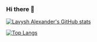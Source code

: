 ### Hi there 👋

<!--
**LavyshAlexander/LavyshAlexander** is a ✨ _special_ ✨ repository because its `README.md` (this file) appears on your GitHub profile.

Here are some ideas to get you started:

- 🔭 I’m currently working on ...
- 🌱 I’m currently learning ...
- 👯 I’m looking to collaborate on ...
- 🤔 I’m looking for help with ...
- 💬 Ask me about ...
- 📫 How to reach me: ...
- 😄 Pronouns: ...
- ⚡ Fun fact: ...
-->


[![Lavysh Alexander's GitHub stats](https://github-readme-stats.vercel.app/api?username=LavyshAlexander&count_private=true&show_icons=true&theme=radical)](https://github.com/LavyshAlexander/)

[![Top Langs](https://github-readme-stats.vercel.app/api/top-langs/?username=LavyshAlexander&langs_count=8&count_private=true&theme=radical)](https://github.com/LavyshAlexander/)

